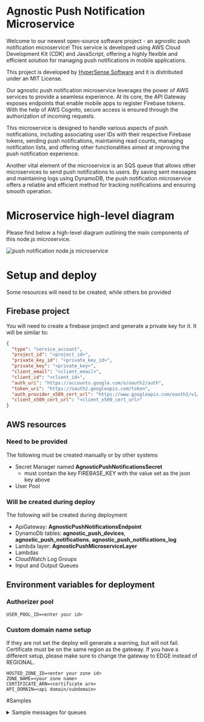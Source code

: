 # Agnostic Push Notification Microservice

Welcome to our newest open-source software project - an agnostic push notification microservice! This service is developed using AWS Cloud Development Kit (CDK) and JavaScript, offering a highly flexible and efficient solution for managing push notifications in mobile applications.

This project is developed by [HyperSense Software](https://hypersense-software.com/) and it is distributed under an MIT License.

Our agnostic push notification microservice leverages the power of AWS services to provide a seamless experience. At its core, the API Gateway exposes endpoints that enable mobile apps to register Firebase tokens. With the help of AWS Cognito, secure access is ensured through the authorization of incoming requests.

This microservice is designed to handle various aspects of push notifications, including associating user IDs with their respective Firebase tokens, sending push notifications, maintaining read counts, managing notification lists, and offering other functionalities aimed at improving the push notification experience.

Another vital element of the microservice is an SQS queue that allows other microservices to send push notifications to users. By saving sent messages and maintaining logs using DynamoDB, the push notification microservice offers a reliable and efficient method for tracking notifications and ensuring smooth operation.

# Microservice high-level diagram

Please find below a high-level diagram outlining the main components of this node.js microservice. 

![push notification node.js microservice](https://hypersense-software.com/blogs-assets/a4c4cc18-f373-4701-8cf5-18fd66b128be/Notifications-CDK.jpg)

# Setup and deploy
Some resources will need to be created, while others be provided

## Firebase project
You will need to create a firebase project and generate a private key for it.
It will be similar to:
```json
{
  "type": "service_account",
  "project_id": "<project_id>",
  "private_key_id": "<private_key_id>",
  "private_key": "<private_key>",
  "client_email": "<client_email>",
  "client_id": "<client_id>",
  "auth_uri": "https://accounts.google.com/o/oauth2/auth",
  "token_uri": "https://oauth2.googleapis.com/token",
  "auth_provider_x509_cert_url": "https://www.googleapis.com/oauth2/v1/certs",
  "client_x509_cert_url": "<client_x509_cert_url>"
}

```

## AWS resources
### Need to be provided
The following must be created manually or by other systems
- Secret Manager named **AgnosticPushNotificationsSecret**
  - must contain the key FIREBASE_KEY with the value set as the json key above
- User Pool

### Will be created during deploy
The following will be created during deployment
- ApiGateway: **AgnosticPushNotificationsEndpoint**
- DynamoDb tables: **agnostic_push_devices**, **agnostic_push_notifications**, **agnostic_push_notifications_log**
- Lambda layer: **AgnosticPushMicroserviceLayer**
- Lambdas
- CloudWatch Log Groups
- Input and Output Queues


## Environment variables for deployment
### Authorizer pool 
    USER_POOL_ID=<enter your id>

### Custom domain name setup
If they are not set the deploy will generate a warning, but will not fail.
Certificate must be on the same region as the gateway. If you have a different setup, please make sure to change the gateway to EDGE instead of REGIONAL.

    HOSTED_ZONE_ID=<enter your zone id>
    ZONE_NAME=<your zone name>
    CERTIFICATE_ARN=<certificate arn>
    API_DOMAIN=<api domain/subdomain>


#Samples
<details>
  <summary>Sample messages for queues</summary>

# Messages for queues
## Sending a notification
Templates are part of the code, check [Template](./opt/push_microservice_layer/resources/notificationTemplates.json)
Input queue sample message:
``` json
{
    "requestId":"sample",
    "requestType":"send_message",
    "requestParams" : {
        "userId" :"4368d4ff-e8f5-4788-8e66-30418eafa5af",
        "templateId" : "hello_world",
        "templateParams" : {"USER_NAME":"Jane"}
    }
}
```
Output queue sample message
```json
{
  "requestId":"sample2",
  "response":{
    "type":"default",
    "userId":"4368d4ff-e8f5-4788-8e66-30418eafa5af",
    "id":"94f11d92-9ecf-4cf8-8b3e-901e8227d8ac",
    "notificationPayload":{
      "userId":"4368d4ff-e8f5-4788-8e66-30418eafa5af",
      "templateId":"hello_world",
      "templateParams":{"USER_NAME":"Mirela"},
      "type":"default"
    },
    "texts":{
      "ios":{"title":"Hello Jane","body":"Glad to see an iOS fan"},
      "android":{"title":"Hello Jane","body":"I like android better"}
    },
    "createdAt":"1680268046.989",
    "status":"new",
    "systemStatus":"new"
  }
}
```

## Getting a notification
Input queue sample message to get a notification, useful to check status
```json
{
  "requestId":"sample_get",
  "requestType":"get_message",
  "requestParams" : {
    "notificationId":"bafb3597-6679-4fff-8928-18a17fede183"
  }
}
```
Output queue sample message to get a notification
```json
{"requestId":"sample_get","response":{"id":"bafb3597-6679-4fff-8928-18a17fede183","createdAt":"1680267880.931","userId":"4368d4ff-e8f5-4788-8e66-30418eafa5af","status":"read","systemStatus":"new","notificationPayload":{"userId":"4368d4ff-e8f5-4788-8e66-30418eafa5af","templateId":"hello_world","templateParams":{"USER_NAME":"Mirela"},"type":"default"},"texts":{"ios":{"title":"Hello Mirela","body":"Glad to see an iOS fan"},"android":{"title":"Hello Mirela","body":"I like android better"}},"type":"default"}}
```

## Removing a user
Input queue sample message to remove a user, will remove the devices for that user
```json
{
  "requestId":"sample_remove",
  "requestType":"remove_user",
  "requestParams" : {
    "userId":"4368d4ff-e8f5-4788-8e66-30418eafa5af"
  }
}
```
Output queue sample message to get a notification
```json

```
</details>

